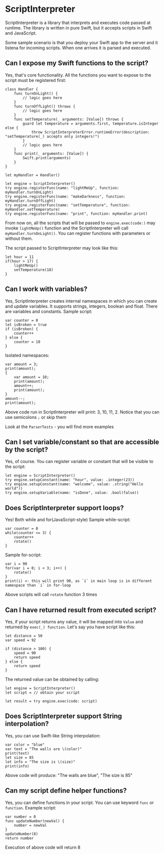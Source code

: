 # ScriptInterpreter

ScriptInterpreter is a library that interprets and executes code passed at runtime.
The library is written in pure Swift, but it accepts scripts in Swift and JavaScript.

Some sample scenario is that you deploy your Swift app to the server and it listena for incoming scripts. When one arrives it is parsed and executed.

## Can I expose my Swift functions to the script?

Yes, that's core functionality. All the functions you want to expose to the script must be registered first:
```
class Handler {
    func turnOnLight() {
        // logic goes here
    }
    func turnOffLight() throws {
        // logic goes here
    }
    func setTemperature(_ arguments: [Value]) throws {
        guard let temperature = arguments.first, temperature.isInteger else {
            throw ScriptInterpreterError.runtimeError(description: "setTemperature(_) accepts only integers!")
        }
        // logic goes here
    }
    func print(_ arguments: [Value]) {
        Swift.print(arguments)
    }
}

let myHandler = Handler()

let engine = ScriptInterpreter()
try engine.registerFunc(name: "lightMeUp", function: myHandler.turnOnLight)
try engine.registerFunc(name: "makeDarkness", function: myHandler.turnOffLight)
try engine.registerFunc(name: "setTemperature", function: myHandler.setTemperature)
try engine.registerFunc(name: "print", function: myHandler.print)

```
From now on, all the scripts that will be passed to `engine.exec(code:)` may invoke `lightMeUp()` function and the ScriptInterpreter will call `myHandler.turnOnLight()`.
You can register functions with parameters or without them.

The script passed to ScriptInterpreter may look like this:
```
let hour = 11
if(hour > 17) {
    lightMeUp()
    setTemperature(18)
}
```

## Can I work with variables?

Yes, ScriptInterpreter creates internal namespaces in which you can create and update variables. It supports strings, integers, boolean and float. There are variables and constants.
Sample script:
```
var counter = 0
let isBroken = true
if (isBroken) {
    counter++
} else {
    counter = 10
}
```
Isolated namespaces:
```
var amount = 3;
print(amount);
{
    var amount = 10;
    print(amount);
    amount++;
    print(amount);
}
amount--;
print(amount);
```
Above code run in ScriptInterpreter will print: 3, 10, 11, 2. Notice that you can use semicolons `;` or skip them

Look at the `ParserTests` - you will find more examples

## Can I set variable/constant so that are accessible by the script?

Yes, of course. You can register variable or constant that will be visible to the script:
```
let engine = ScriptInterpreter()
try engine.setupConstant(name: "hour", value: .integer(23))
try engine.setupConstant(name: "welcome", value: .string("Hello world"))
try engine.setupVariable(name: "isDone", value: .bool(false))
```

## Does ScriptInterpreter support loops?

Yes! Both while and for(JavaScript-style)
Sample while-script:
```
var counter = 0
while(counter <= 3) {
    counter++
    rotate()
}
```
Sample for-script:
```
var i = 90
for(var i = 0; i < 3; i++) {
    rotate()
}
print(i) <- this will print 90, as `i` in main loop is in different namespace than `i` in for-loop
```
Above scripts will call `rotate` function 3 times

## Can I have returned result from executed script?

Yes, if your script returns any value, it will be mapped into `Value` and returned by `exec(_) function`.
Let's say you have script like this:
```
let distance = 50
var speed = 92

if (distance > 100) {
    speed = 90
    return speed
} else {
    return speed
}
```

The returned value can be obtained by calling:
```
let engine = ScriptInterpreter()
let script = // obtain your script

let result = try engine.exec(code: script)
```

## Does ScriptInterpreter support String interpolation?

Yes, you can use Swift-like String interpolation:
```
var color = "blue"
var text = "The walls are \(color)"
print(text)
let size = 85
let info = "The size is \(size)"
print(info)
```
Above code will produce: "The walls are blue", "The size is 85"

## Can my script define helper functions?

Yes, you can define functions in your script. You can use keyword `func` or `function`.
Example script:
```
var number = 0
func updateNumber(newVal) {
    number = newVal
}
updateNumber(8)
return number
```
Execution of above code will return 8

